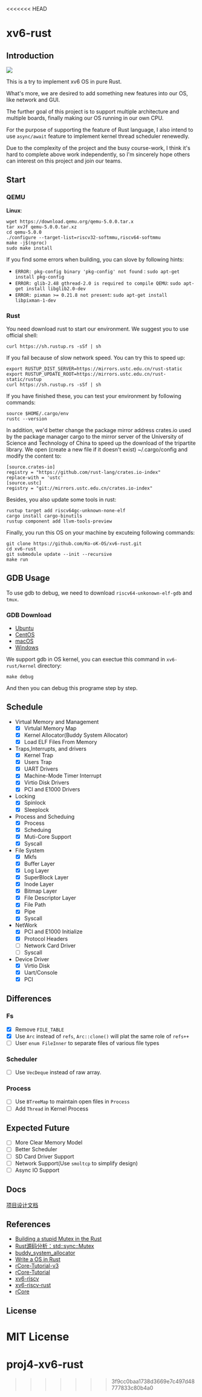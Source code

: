 <<<<<<< HEAD
# xv6-rust
## Introduction

![](run.png)

This is a try to implement xv6 OS in pure Rust. 

What's more, we are desired to add something new features into our OS, like network and GUI.  

The further goal of this project is to support multiple architecture and multiple boards, finally making our OS running in our own CPU.   

For the purpose of supporting the feature of Rust language, I also intend to use `async/await` feature to implement kernel thread scheduler renewedly.  

Due to the complexity of the project and the busy course-work, I think it's hard to complete above work independently, so I'm sincerely hope others can interest on this project and join our teams.

## Start  
### QEMU
**Linux**:  
```
wget https://download.qemu.org/qemu-5.0.0.tar.x  
tar xvJf qemu-5.0.0.tar.xz  
cd qemu-5.0.0  
./configure --target-list=riscv32-softmmu,riscv64-softmmu   
make -j$(nproc)  
sudo make install  
```
If you find some errors when building, you can slove by following hints:  
- `ERROR: pkg-config binary 'pkg-config' not found` : `sudo apt-get install pkg-config`           
- `ERROR: glib-2.48 gthread-2.0 is required to compile QEMU`: `sudo apt-get install libglib2.0-dev`       
- `ERROR: pixman >= 0.21.8 not present`: `sudo apt-get install libpixman-1-dev` 

### Rust
You need download rust to start our environment. We suggest you to use official shell:  
```
curl https://sh.rustup.rs -sSf | sh
```
If you fail because of slow network speed. You can try this to speed up:   
```
export RUSTUP_DIST_SERVER=https://mirrors.ustc.edu.cn/rust-static
export RUSTUP_UPDATE_ROOT=https://mirrors.ustc.edu.cn/rust-static/rustup
curl https://sh.rustup.rs -sSf | sh
```

If you have finished these, you can test your environment by following commands:  
```
source $HOME/.cargo/env  
rustc --version
```
In addition,  we'd better change the package mirror address crates.io used by the package manager cargo to the mirror server of the University of Science and Technology of China to speed up the download of the tripartite library. We open (create a new file if it doesn't exist) ~/.cargo/config and modify the content to:  
```
[source.crates-io]
registry = "https://github.com/rust-lang/crates.io-index"
replace-with = 'ustc'
[source.ustc]
registry = "git://mirrors.ustc.edu.cn/crates.io-index"
```
Besides,  you also update some tools in rust:

```
rustup target add riscv64gc-unknown-none-elf
cargo install cargo-binutils
rustup component add llvm-tools-preview
```

Finally, you run this OS on your machine by excuteing following commands:  

```
git clone https://github.com/Ko-oK-OS/xv6-rust.git
cd xv6-rust
git submodule update --init --recursive
make run
```

## GDB Usage
To use gdb to debug, we need to download `riscv64-unkonown-elf-gdb` and `tmux`.

### GDB Download
- [Ubuntu](https://static.dev.sifive.com/dev-tools/riscv64-unknown-elf-gcc-8.3.0-2020.04.1-x86_64-linux-ubuntu14.tar.gz)
- [CentOS](https://static.dev.sifive.com/dev-tools/riscv64-unknown-elf-gcc-8.3.0-2020.04.1-x86_64-linux-centos6.tar.gz)
- [macOS](https://static.dev.sifive.com/dev-tools/riscv64-unknown-elf-gcc-8.3.0-2020.04.1-x86_64-apple-darwin.tar.gz)
- [Windows](https://static.dev.sifive.com/dev-tools/riscv64-unknown-elf-gcc-8.3.0-2020.04.1-x86_64-w64-mingw32.zip)

We support gdb in OS kernel, you can exectue this command in `xv6-rust/kernel` directory:   
```shell
make debug
```
And then you can debug this programe step by step. 

## Schedule

- Virtual Memory and Management   
    - [x] Virtulal Memory Map
    - [x] Kernel Allocator(Buddy System Allocator)  
    - [x] Load ELF Files From Memory
- Traps,Interrupts, and drivers
    - [x] Kernel Trap
    - [x] Users Trap
    - [x] UART Drivers
    - [x] Machine-Mode Timer Interrupt
    - [x] Virtio Disk Drivers
    - [x] PCI and E1000 Drivers
- Locking
    - [x] Spinlock
    - [x] Sleeplock
- Process and Scheduing
    - [x] Process
    - [x] Scheduing
    - [x] Muti-Core Support
    - [x] Syscall
- File System
    - [x] Mkfs
    - [x] Buffer Layer
    - [x] Log Layer
    - [x] SuperBlock Layer
    - [x] Inode Layer
    - [x] Bitmap Layer
    - [x] File Descriptor Layer
    - [x] File Path
    - [x] Pipe 
    - [x] Syscall
- NetWork
    - [x] PCI and E1000 Initialize
    - [x] Protocol Headers
    - [ ] Network Card Driver
    - [ ] Syscall
- Device Driver
    - [x] Virtio Disk
    - [x] Uart/Console
    - [x] PCI

## Differences
### Fs
- [x] Remove `FILE_TABLE`
- [x] Use `Arc` instead of `refs`, `Arc::clone()` will plat the same role of `refs++`
- [ ] User `enum FileInner` to separate files of various file types

### Scheduler
- [ ] Use `VecDeque` instead of raw array.

### Process
- [ ] Use `BTreeMap` to maintain open files in `Process`
- [ ] Add `Thread` in Kernel Process

## Expected Future
- [ ] More Clear Memory Model
- [ ] Better Scheduler
- [ ] SD Card Driver Support
- [ ] Network Support(Use `smoltcp` to simplify design)
- [ ] Async IO Support

## Docs

[项目设计文档](docs/项目设计文档.pdf)

## References

- [Building a stupid Mutex in the Rust](https://medium.com/@Mnwa/building-a-stupid-mutex-in-the-rust-d55886538889)  
- [Rust源码分析：std::sync::Mutex](https://zhuanlan.zhihu.com/p/50006335)   
- [buddy_system_allocator](https://github.com/rcore-os/buddy_system_allocator)  
- [Write a OS in Rust](https://os.phil-opp.com)  
- [rCore-Tutorial-v3](https://rcore-os.github.io/rCore-Tutorial-Book-v3/index.html)
- [rCore-Tutorial](https://rcore-os.github.io/rCore-Tutorial-deploy/)  
- [xv6-riscv](https://github.com/mit-pdos/xv6-riscv)
- [xv6-riscv-rust](https://github.com/Jaic1/xv6-riscv-rust)
- [rCore](https://github.com/rcore-os/rCore)

## License
MIT License
=======
# proj4-xv6-rust

>>>>>>> 3f9cc0baa1738d3669e7c497d48777833c80b4a0
